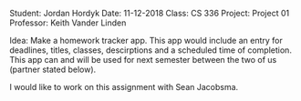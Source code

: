 Student:	Jordan Hordyk
Date:		11-12-2018
Class:		CS 336
Project:	Project 01
Professor:	Keith Vander Linden


Idea:
Make a homework tracker app.  This app would include an entry for deadlines,
titles, classes, descirptions and a scheduled time of completion.  This app
can and will be used for next semester between the two of us (partner stated below).

I would like to work on this assignment with Sean Jacobsma.
